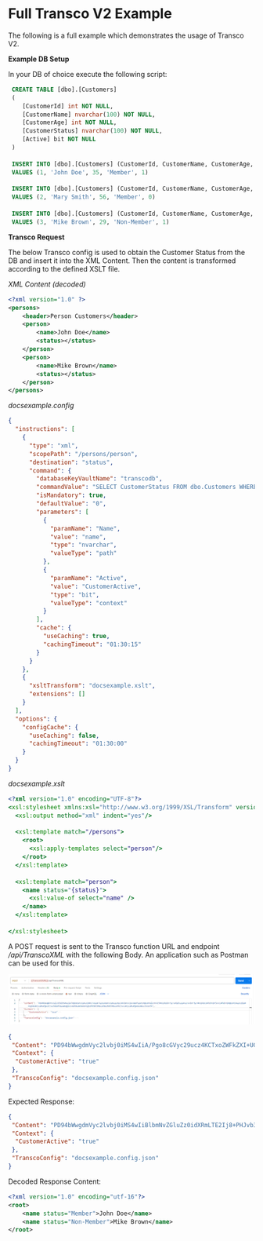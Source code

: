 # Full Transco V2 Example

The following is a full example which demonstrates the usage of Transco V2.

**Example DB Setup**

In your DB of choice execute the following script:
```sql
 CREATE TABLE [dbo].[Customers]
 (
 	[CustomerId] int NOT NULL,
 	[CustomerName] nvarchar(100) NOT NULL,
 	[CustomerAge] int NOT NULL,
 	[CustomerStatus] nvarchar(100) NOT NULL,
 	[Active] bit NOT NULL
 )
 
 INSERT INTO [dbo].[Customers] (CustomerId, CustomerName, CustomerAge, CustomerStatus, Active)
 VALUES (1, 'John Doe', 35, 'Member', 1)
 
 INSERT INTO [dbo].[Customers] (CustomerId, CustomerName, CustomerAge, CustomerStatus, Active)
 VALUES (2, 'Mary Smith', 56, 'Member', 0)
 
 INSERT INTO [dbo].[Customers] (CustomerId, CustomerName, CustomerAge, CustomerStatus, Active)
 VALUES (3, 'Mike Brown', 29, 'Non-Member', 1)
```

**Transco Request**



The below Transco config is used to obtain the Customer Status from the DB and insert it into the XML Content. Then the content is transformed according to the defined XSLT file.

*XML Content (decoded)*
```xml
<?xml version="1.0" ?>
<persons>
	<header>Person Customers</header>
	<person>
		<name>John Doe</name>
		<status></status>
	</person>
	<person>
		<name>Mike Brown</name>
		<status></status>
	</person>
</persons>
```

*docsexample.config*
```json
{
  "instructions": [
    {
      "type": "xml",
      "scopePath": "/persons/person",
      "destination": "status",
      "command": {
        "databaseKeyVaultName": "transcodb",
        "commandValue": "SELECT CustomerStatus FROM dbo.Customers WHERE CustomerName = @Name AND Active = @Active",
        "isMandatory": true,
        "defaultValue": "0",
        "parameters": [
          {
            "paramName": "Name",
            "value": "name",
            "type": "nvarchar",
            "valueType": "path"
          },
          {
            "paramName": "Active",
            "value": "CustomerActive",
            "type": "bit",
            "valueType": "context"
          }
        ],
        "cache": {
          "useCaching": true,
          "cachingTimeout": "01:30:15"
        }
      }
    },
    {
      "xsltTransform": "docsexample.xslt",
      "extensions": []
    }
  ],
  "options": {
    "configCache": {
      "useCaching": false,
      "cachingTimeout": "01:30:00"
    }
  }
}
```


*docsexample.xslt*
```xslt
<?xml version="1.0" encoding="UTF-8"?>
<xsl:stylesheet xmlns:xsl="http://www.w3.org/1999/XSL/Transform" version="1.0">
  <xsl:output method="xml" indent="yes"/>

  <xsl:template match="/persons">
    <root>
      <xsl:apply-templates select="person"/>
    </root>
  </xsl:template>

  <xsl:template match="person">
    <name status="{status}">
      <xsl:value-of select="name" />
    </name>
  </xsl:template>

</xsl:stylesheet>
```

A POST request is sent to the Transco function URL and endpoint */api/TranscoXML* with the following Body. An application such as Postman can be used for this.

![Postman Request](../../images/transcoV2Postman.png)

```json
{   
 "Content": "PD94bWwgdmVyc2lvbj0iMS4wIiA/Pgo8cGVyc29ucz4KCTxoZWFkZXI+UGVyc29uIEN1c3RvbWVyczwvaGVhZGVyPgoJPHBlcnNvbj4KCQk8bmFtZT5Kb2huIERvZTwvbmFtZT4KCQk8c3RhdHVzPjwvc3RhdHVzPgoJPC9wZXJzb24+Cgk8cGVyc29uPgoJCTxuYW1lPk1pa2UgQnJvd248L25hbWU+CgkJPHN0YXR1cz48L3N0YXR1cz4KCTwvcGVyc29uPgo8L3BlcnNvbnM+",    
 "Context": {
  "CustomerActive": "true"   
 },   
 "TranscoConfig": "docsexample.config.json"  
}
```

Expected Response:
```json
{
 "Content": "PD94bWwgdmVyc2lvbj0iMS4wIiBlbmNvZGluZz0idXRmLTE2Ij8+PHJvb3Q+PG5hbWUgc3RhdHVzPSJNZW1iZXIiPkpvaG4gRG9lPC9uYW1lPjxuYW1lIHN0YXR1cz0iTm9uLU1lbWJlciI+TWlrZSBCcm93bjwvbmFtZT48L3Jvb3Q+",
 "Context": {
  "CustomerActive": "true"
 },
 "TranscoConfig": "docsexample.config.json"
}
```

Decoded Response Content:
```xml
<?xml version="1.0" encoding="utf-16"?>
<root>
    <name status="Member">John Doe</name>
    <name status="Non-Member">Mike Brown</name>
</root>
```

